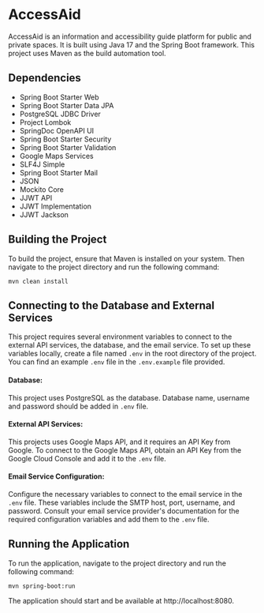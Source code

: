 # AccessAid
AccessAid is an information and accessibility guide platform for public and private spaces. It is built using Java 17 and the Spring Boot framework. This project uses Maven as the build automation tool.


## Dependencies
- Spring Boot Starter Web
- Spring Boot Starter Data JPA
- PostgreSQL JDBC Driver
- Project Lombok
- SpringDoc OpenAPI UI
- Spring Boot Starter Security
- Spring Boot Starter Validation
- Google Maps Services
- SLF4J Simple
- Spring Boot Starter Mail
- JSON
- Mockito Core
- JJWT API
- JJWT Implementation
- JJWT Jackson

## Building the Project
To build the project, ensure that Maven is installed on your system. Then navigate to the project directory and run the following command:

```
mvn clean install
```
## Connecting to the Database and External Services
This project requires several environment variables to connect to the external API services, the database, and the email service. To set up these variables locally, create a file named `.env` in the root directory of the project. You can find an example `.env` file in the `.env.example` file provided.

#### Database:
  This project uses PostgreSQL as the database. Database name, username and password should be added in `.env` file.
#### External API Services: 
  This projects uses Google Maps API, and it requires an API Key from Google. To connect to the Google Maps API, obtain an API Key from the Google Cloud Console and add it to the `.env` file.
#### Email Service Configuration: 
Configure the necessary variables to connect to the email service in the `.env` file. These variables include the SMTP host, port, username, and password. Consult your email service provider's documentation for the required configuration variables and add them to the `.env` file.


## Running the Application
To run the application, navigate to the project directory and run the following command:

```
mvn spring-boot:run
```
The application should start and be available at http://localhost:8080.

